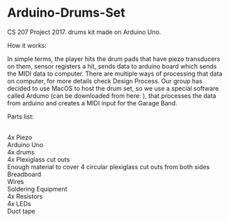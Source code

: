 # Arduino-Drums-Set
CS 207 Project 2017. drums kit made on Arduino Uno.

How it works:

In simple terms, the player hits the drum pads that have piezo transducers on them, sensor registers a hit, sends data to arduino board which sends the MIDI data to computer. There are multiple ways of processing that data on computer, for more details check Design Process. Our group has decided to use MacOS to host the drum set, so we use a special software called Ardumo (can be downloaded from here: ), that processes the data from arduino and creates a MIDI input for the Garage Band. 


Parts list:

<br>4x Piezo</br>
Arduino Uno</br>
4x drums</br>
4x Plexiglass cut outs </br>
Enough material to cover  4 circular plexiglass cut outs from both sides</br>
Breadboard</br>
Wires</br>
Soldering Equipment</br>
4x Resistors</br>
4x LEDs</br>
Duct tape</br>
